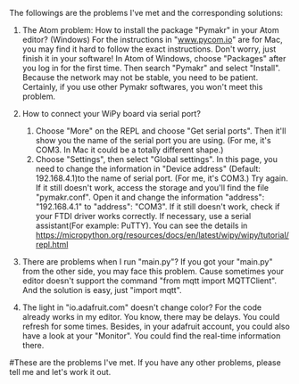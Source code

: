 The followings are the problems I've met and the corresponding solutions:

1. The Atom problem: How to install the package "Pymakr" in your Atom editor? (Windows)
   For the instructions in "www.pycom.io" are for Mac, you may find it hard to follow the exact instructions. Don't worry, just finish it in your software! In Atom of Windows, choose "Packages" after you log in for the first time. Then search "Pymakr" and select "Install". Because the network may not be stable, you need to be patient.
   Certainly, if you use other Pymakr softwares, you won't meet this problem.

2. How to connect your WiPy board via serial port?
   1. Choose "More" on the REPL and choose "Get serial ports". Then it'll show you the name of the serial port you are using. (For me, it's COM3. In Mac it could be a totally different shape.)
   2. Choose "Settings", then select "Global settings". In this page, you need to change the information in "Device address" (Default: 192.168.4.1)to the name of serial port. (For me, it's COM3.)
   Try again. If it still doesn't work, access the storage and you'll find the file "pymakr.conf". Open it and change the information "address": "192.168.4.1" to "address": "COM3".
   If it still doesn't work, check if your FTDI driver works correctly. If necessary, use a serial assistant(For example: PuTTY). You can see the details in https://micropython.org/resources/docs/en/latest/wipy/wipy/tutorial/repl.html
   
   
3. There are problems when I run "main.py"?
   If you got your "main.py" from the other side, you may face this problem. Cause sometimes your editor doesn't support the command "from mqtt import MQTTClient". And the solution is easy, just "import mqtt".
   
4. The light in "io.adafruit.com" doesn't change color? For the code already works in my editor.
   You know, there may be delays. You could refresh for some times. Besides, in your adafruit account, you could also have a look at your "Monitor". You could find the real-time information there.
   
#These are the problems I've met. If you have any other problems, please tell me and let's work it out.

